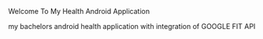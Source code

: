 Welcome To My Health Android Application

my bachelors android health application with integration of GOOGLE FIT API

